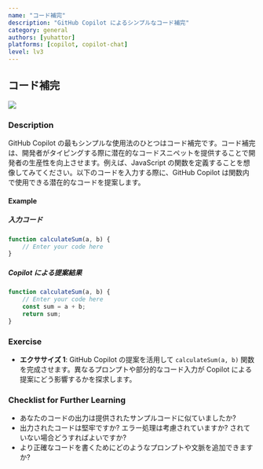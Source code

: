 ```yaml
---
name: "コード補完"
description: "GitHub Copilot によるシンプルなコード補完"
category: general
authors: [yuhattor] 
platforms: [copilot, copilot-chat]
level: lv3
---
```


## コード補完

[<img src="https://img.shields.io/badge/Lv3-Mature_Best_Practice-brightgreen">](https://github.com/orgs/AI-Native-Development/projects/1/)

### Description

GitHub Copilot の最もシンプルな使用法のひとつはコード補完です。コード補完は、開発者がタイピングする際に潜在的なコードスニペットを提供することで開発者の生産性を向上させます。例えば、JavaScript の関数を定義することを想像してみてください。以下のコードを入力する際に、GitHub Copilot は関数内で使用できる潜在的なコードを提案します。

#### Example

##### 入力コード

```javascript
function calculateSum(a, b) {
    // Enter your code here
}
```

##### Copilot による提案結果

```javascript
function calculateSum(a, b) {
    // Enter your code here
    const sum = a + b;
    return sum;
}
```

### Exercise

- **エクササイズ 1**: GitHub Copilot の提案を活用して `calculateSum(a, b)` 関数を完成させます。異なるプロンプトや部分的なコード入力が Copilot による提案にどう影響するかを探求します。

### Checklist for Further Learning

- あなたのコードの出力は提供されたサンプルコードに似ていましたか?
- 出力されたコードは堅牢ですか? エラー処理は考慮されていますか? されていない場合どうすればよいですか?
- より正確なコードを書くためにどのようなプロンプトや文脈を追加できますか?
